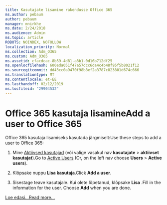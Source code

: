 ```yaml
---
title: Kasutajate lisamine rakendusse Office 365
ms.author: pebaum
author: pebaum
manager: mnirkhe
ms.date: 2/24/2018
ms.audience: Admin
ms.topic: article
ROBOTS: NOINDEX, NOFOLLOW
localization_priority: Normal
ms.collection: Adm_O365
ms.custom: Adm_O365
ms.assetid: cfacdcac-8b59-4d81-a8b1-0d16b712df25
ms.openlocfilehash: 600eda051f47a57dcc6da4c4b48f95f5b8021f12
ms.sourcegitcommit: dd43cc0a9470f98b8ef2a3787c823801d674c666
ms.translationtype: MT
ms.contentlocale: et-EE
ms.lasthandoff: 02/12/2019
ms.locfileid: "29904532"
---
```

# <a name="add-a-user-to-office-365"></a><span data-ttu-id="f814d-102">Office 365 kasutaja lisamine</span><span class="sxs-lookup"><span data-stu-id="f814d-102">Add a user to Office 365</span></span>

<span data-ttu-id="f814d-103">Office 365 kasutaja lisamiseks kasutada järgmiselt:</span><span class="sxs-lookup"><span data-stu-id="f814d-103">Use these steps to add a user to Office 365:</span></span>
  
1. <span data-ttu-id="f814d-104">Mine [Aktiivsed kasutajad](https://admin.microsoft.com/Adminportal/Home?source=applauncher#/users) (või valige vasakul nav **kasutajate** \> **aktiivset kasutajat**).</span><span class="sxs-lookup"><span data-stu-id="f814d-104">Go to [Active Users](https://admin.microsoft.com/Adminportal/Home?source=applauncher#/users) (Or, on the left nav choose **Users** \> **Active users**).</span></span>
    
2. <span data-ttu-id="f814d-105">Klõpsake nuppu **Lisa kasutaja**.</span><span class="sxs-lookup"><span data-stu-id="f814d-105">Click **Add a user**.</span></span>
    
3. <span data-ttu-id="f814d-p101">Sisestage teave kasutajale. Kui olete lõpetanud, klõpsake **Lisa** .</span><span class="sxs-lookup"><span data-stu-id="f814d-p101">Fill in the information for the user. Choose **Add** when you are done.</span></span> 
    
[<span data-ttu-id="f814d-108">Loe edasi...</span><span class="sxs-lookup"><span data-stu-id="f814d-108">Read more...</span></span>](https://support.office.com/article/1970f7d6-03b5-442f-b385-5880b9c256ec)
  

